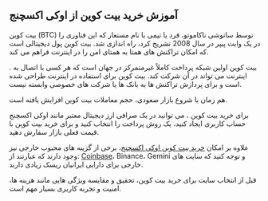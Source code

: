 

## آموزش خرید بیت کوین از اوکی اکسچنج

بیت کوین (BTC) توسط ساتوشی ناکاموتو، فرد یا تیمی با نام مستعار که این فناوری را در یک وایت پیپر در سال 2008 تشریح کرد، راه اندازی شد. بیت کوین پول دیجیتالی است که امکان تراکنش های همتا به همتای امن را در اینترنت فراهم می کند.

. بیت کوین اولین شبکه پرداخت کاملاً غیرمتمرکز در جهان است که هر کسی با اتصال به اینترنت می تواند در آن شرکت کند. بیت کوین برای استفاده در اینترنت طراحی شده است و برای پردازش تراکنش ها به بانک ها یا شرکت های خصوصی وابسته نیست.

هم زمان با شروع بازار صعودی، حجم معاملات بیت کوین افزایش یافته است.

برای خرید بیت کوین ، می توانید در یک صرافی ارز دیجیتال معتبر مانند اوکی اکسچنج حساب کاربری ایجاد کنید، یک روش پرداخت را انتخاب کنید و برای خرید بیت کوین با قیمت فعلی بازار سفارش دهید.

علاوه بر امکان [خرید بیت کوین اوکی اکسچنج](https://ok-ex.io/buy-and-sell/BTC/)، برخی از گزینه های محبوب خارجی نیز وجود دارند که عبارتند از: [Coinbase](https://status.coinbase.com/)، Binance، Gemini و توجه کنید که سایت های خارجی برای دارایی ایرانیان ریسک زیادی دارند.


قبل از انتخاب سایت برای خرید بیت کوین، تحقیق و مقایسه ویژگی هایی مانند هزینه ها، امنیت و تجربه کاربری بسیار مهم است.

